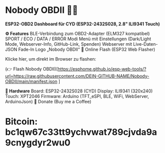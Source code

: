 # Nobody OBDII 🚗🔥



**ESP32-OBD2 Dashboard für CYD (ESP32-2432S028, 2.8" ILI9341 Touch)**

**⚙️ Features**
BLE-Verbindung zum OBD2-Adapter (ELM327 kompatibel)
SPORT / ECO / DATA / ERROR Modi
Menü mit Einstellungen (Dark/Light Mode, Webserver-Info, GitHub-Link, Spenden)
Webserver mit Live-Daten-JSON
Fade-In Logo „Nobody OBDII“
🚀 Online Flash (ESP32 Web Flasher)



Klicke hier, um direkt im Browser zu flashen:




(👉 Flash Nobody OBDII)[https://esphome.github.io/esp-web-tools/?url=https://raw.githubusercontent.com/DEIN-GITHUB-NAME/Nobody-OBDII/main/manifest.json
]

**🔧 Hardware**
Board: ESP32-2432S028 (CYD)
Display: ILI9341 (320x240)
Touch: XPT2046
Firmware: Arduino (TFT_eSPI, BLE, WiFi, WebServer, ArduinoJson)
🧡 Donate (Buy me a Coffee)



# Bitcoin: bc1qw67c33tt9ychvwat789cjvda9a9cnygdyr2wu0
